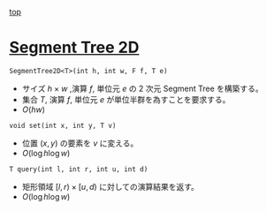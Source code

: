 [top](../README.md)

# [Segment Tree 2D](./seg2d.hpp)

`SegmentTree2D<T>(int h, int w, F f, T e)`
- サイズ $h\times w$ ,演算 $f$, 単位元 $e$ の 2 次元 Segment Tree を構築する。
- 集合 $T$, 演算 $f$, 単位元 $e$ が単位半群を為すことを要求する。
- $O(hw)$

`void set(int x, int y, T v)`
- 位置 $(x, y)$ の要素を $v$ に変える。
- $O(\log{h}\log{w})$

`T query(int l, int r, int u, int d)`
- 矩形領域 $[l, r) \times [u, d)$ に対しての演算結果を返す。
- $O(\log{h}\log{w})$